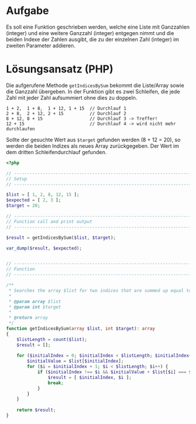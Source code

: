 # Aufgabe

Es soll eine Funktion geschrieben werden, welche eine Liste mit Ganzzahlen (integer) und eine weitere Ganzzahl (integer) entgegen nimmt und die beiden Indexe der Zahlen ausgibt, die zu der einzelnen Zahl (integer) im zweiten Parameter addieren.

# Lösungsansatz (PHP)


Die aufgerufene Methode `getIndicesBySum` bekommt die Liste/Array sowie die Ganzzahl übergeben.
In der Funktion gibt es zwei Schleifen, die jede Zahl mit jeder Zahl aufsummiert ohne dies zu doppeln.

```
1 + 2,  1 + 8,  1 + 12, 1 + 15  // Durchlauf 1
2 + 8,  2 + 12, 2 + 15          // Durchlauf 2
8 + 12, 8 + 15                  // Durchlauf 3 -> Treffer!
12 + 15                         // Durchlauf 4 -> wird nicht mehr durchlaufen
```

Sollte der gesuchte Wert aus `$target` gefunden werden  (8 + 12 = 20), so werden die beiden Indizes als neues Array zurückgegeben. Der Wert im dem dritten Schleifendurchlauf gefunden.

```PHP
<?php

// ----------------------------------------------------------------------------------------
// Setup
// ----------------------------------------------------------------------------------------

$list = [ 1, 2, 8, 12, 15 ];
$expected = [ 2, 3 ];
$target = 20;

// ----------------------------------------------------------------------------------------
// Function call and print output
// ----------------------------------------------------------------------------------------

$result = getIndicesBySum($list, $target);

var_dump($result, $expected);


// ----------------------------------------------------------------------------------------
// Function
// ----------------------------------------------------------------------------------------

/**
 * Searches the array $list for two indices that are summed up equal to $target.
 * 
 * @param array $list
 * @param int $target
 * 
 * @return array
 */
function getIndicesBySum(array $list, int $target): array
{
	$listLength = count($list);
	$result = [];
	
	for ($initialIndex = 0; $initialIndex < $listLength; $initialIndex++) {
		$initialValue = $list[$initialIndex];
		for ($i = $initialIndex + 1; $i < $listLength; $i++) {
			if ($initialIndex !== $i && $initialValue + $list[$i] === $target) {
				$result = [ $initialIndex, $i ];
				break;
			}
		}
	}
	
	return $result;
}
```
